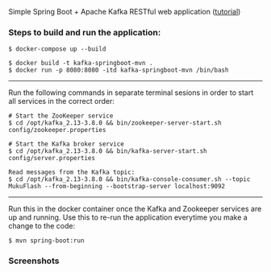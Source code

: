 Simple Spring Boot + Apache Kafka RESTful web application ([tutorial](https://www.youtube.com/watch?v=SqVfCyfCJqw))

### Steps to build and run the application:

```
$ docker-compose up --build

$ docker build -t kafka-springboot-mvn .
$ docker run -p 8080:8080 -itd kafka-springboot-mvn /bin/bash
```

-----

Run the following commands in separate terminal sesions in order to start all services in the correct order:

```
# Start the ZooKeeper service
$ cd /opt/kafka_2.13-3.8.0 && bin/zookeeper-server-start.sh config/zookeeper.properties

# Start the Kafka broker service
$ cd /opt/kafka_2.13-3.8.0 && bin/kafka-server-start.sh config/server.properties

Read messages from the Kafka topic:
$ cd /opt/kafka_2.13-3.8.0 && bin/kafka-console-consumer.sh --topic MukuFlash --from-beginning --bootstrap-server localhost:9092
```

-----

Run this in the docker container once the Kafka and Zookeeper services are up and running. 
Use this to re-run the application everytime you make a change to the code:

```
$ mvn spring-boot:run
```

### Screenshots

